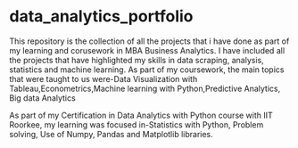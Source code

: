 # data_analytics_portfolio
This repository is the collection of all the projects that i have done as part of my learning and corusework in MBA Business Analytics. I have included all the projects that have highlighted my skills in data scraping, analysis, statistics and machine learning. 
As part of my coursework, the main topics that were taught to us were-Data Visualization with Tableau,Econometrics,Machine learning with Python,Predictive Analytics, Big data Analytics

As part of my Certification in Data Analytics with Python course with IIT Roorkee, my learning was focused in-Statistics with Python, Problem solving, Use of Numpy, Pandas and Matplotlib libraries.
